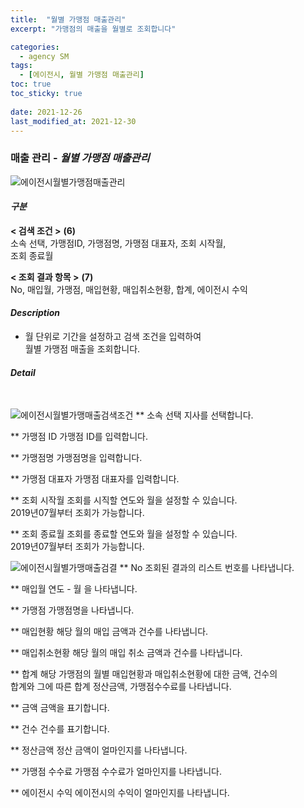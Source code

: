 ```yaml
---
title:  "월별 가맹점 매출관리"
excerpt: "가맹점의 매출을 월별로 조회합니다"

categories:
  - agency SM
tags:
  - [에이전시, 월별 가맹점 매출관리]
toc: true
toc_sticky: true
 
date: 2021-12-26
last_modified_at: 2021-12-30
---
```

### 매출 관리 - *월별 가맹점 매출관리*
![에이전시월별가맹점매출관리](https://user-images.githubusercontent.com/95394003/147521963-d8f8cbb1-1ce1-4348-9647-d490d504e8a4.jpeg)

#### *구분* <br>
**< 검색 조건 >** **(6)**
<br>소속 선택, 가맹점ID, 가맹점명, 가맹점 대표자, 조회 시작월,<br>조회 종료월

**< 조회 결과 항목 >** **(7)**
<br>No, 매입월, 가맹점, 매입현황, 매입취소현황, 합계, 에이전시 수익

#### *Description*
- 월 단위로 기간을 설정하고 검색 조건을 입력하여<br>월별 가맹점 매출을 조회합니다.

#### *Detail*
<br>

![에이전시월별가맹매출검색조건](https://user-images.githubusercontent.com/95394003/147522079-70e582f8-26bf-487c-a994-6de43d4e8096.jpeg)
** 소속 선택
지사를 선택합니다.

** 가맹점 ID
가맹점 ID를 입력합니다.

** 가맹점명
가맹점명을 입력합니다.

** 가맹점 대표자
가맹점 대표자를 입력합니다.

** 조회 시작월
조회를 시직할 연도와 월을 설정할 수 있습니다.<br>2019년07월부터 조회가 가능합니다.

** 조회 종료월
조회를 종료할 연도와 월을 설정할 수 있습니다.<br>2019년07월부터 조회가 가능합니다.
<br>

![에이전시월별가맹매출검결](https://user-images.githubusercontent.com/95394003/147522144-6050eab4-de8d-4ba3-803a-a2a65b650e32.jpeg)
** No
조회된 결과의 리스트 번호를 나타냅니다.

** 매입월
연도 - 월 을 나타냅니다.

** 가맹점
가맹점명을 나타냅니다.

** 매입현황
해당 월의 매입 금액과 건수를 나타냅니다.

** 매입취소현황
해당 월의 매입 취소 금액과 건수를 나타냅니다.

** 합계
해당 가맹점의 월별 매입현황과 매입취소현황에 대한 금액, 건수의<br>합계와 그에 따른 합계 정산금액, 가맹점수수료를 나타냅니다.

** 금액
금액을 표기합니다.

** 건수
건수를 표기합니다.

** 정산금액
정산 금액이 얼마인지를 나타냅니다.

** 가맹점 수수료
가맹점 수수료가 얼마인지를 나타냅니다.

** 에이전시 수익
에이전시의 수익이 얼마인지를 나타냅니다.